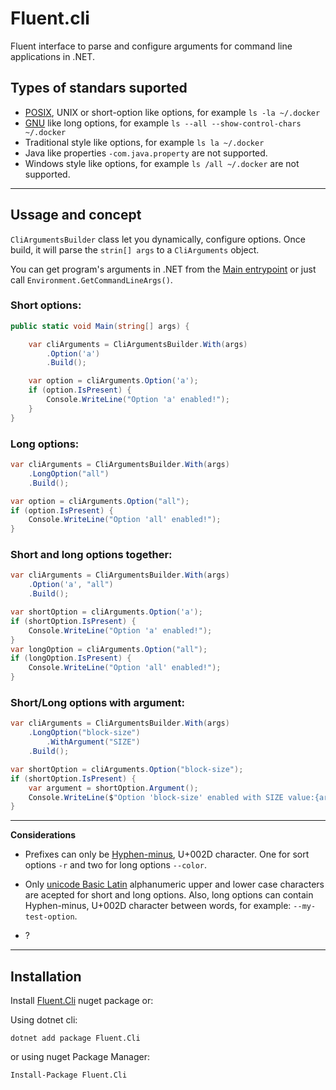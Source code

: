 # Fluent.cli

Fluent interface to parse and configure arguments for command line applications in .NET.

## Types of standars suported

* [POSIX](https://pubs.opengroup.org/onlinepubs/9699919799/basedefs/V1_chap12.html), UNIX  or  short-option like options, for example `ls -la ~/.docker` 
* [GNU](https://www.gnu.org/software/libc/manual/html_node/Argument-Syntax.html) like long options, for example `ls --all --show-control-chars ~/.docker` 
* Traditional style like options, for example `ls la ~/.docker`
* Java like properties `-com.java.property` are not supported.
* Windows style like options, for example `ls /all ~/.docker` are not supported.

---

## Ussage and concept
`CliArgumentsBuilder` class let you dynamically, configure options. Once build, it will parse the `strin[] args` to a `CliArguments` object.

You can get program's arguments in .NET from the [Main entrypoint](https://docs.microsoft.com/en-us/dotnet/csharp/fundamentals/program-structure/main-command-line#:~:text=The%20Main%20method%20is%20the,point%20in%20a%20C%23%20program.) or just call `Environment.GetCommandLineArgs()`.

### Short options:
```c#
public static void Main(string[] args) {

    var cliArguments = CliArgumentsBuilder.With(args)
        .Option('a')
        .Build();

    var option = cliArguments.Option('a');
    if (option.IsPresent) {
        Console.WriteLine("Option 'a' enabled!");
    }
}
```
### Long options:
```c#
var cliArguments = CliArgumentsBuilder.With(args)
    .LongOption("all")
    .Build();

var option = cliArguments.Option("all");
if (option.IsPresent) {
    Console.WriteLine("Option 'all' enabled!");
}
```
### Short and long options together:
```c#
var cliArguments = CliArgumentsBuilder.With(args)
    .Option('a', "all")
    .Build();

var shortOption = cliArguments.Option('a');
if (shortOption.IsPresent) {
    Console.WriteLine("Option 'a' enabled!");
}
var longOption = cliArguments.Option("all");
if (longOption.IsPresent) {
    Console.WriteLine("Option 'all' enabled!");
}
```
### Short/Long options with argument:
```c#
var cliArguments = CliArgumentsBuilder.With(args)
    .LongOption("block-size")
        .WithArgument("SIZE")
    .Build();

var shortOption = cliArguments.Option("block-size");
if (shortOption.IsPresent) {
    var argument = shortOption.Argument();
    Console.WriteLine($"Option 'block-size' enabled with SIZE value:{argument.Value}");
}
```

---

**Considerations**

* Prefixes can only be [Hyphen-minus](https://en.wikipedia.org/wiki/Hyphen-minus), U+002D character. One for sort options `-r` and two for long options `--color`.

* Only [unicode Basic Latin](https://en.wikipedia.org/wiki/Basic_Latin_(Unicode_block)) alphanumeric upper and lower case characters are acepted for short and long options. Also, long options can contain Hyphen-minus, U+002D character between words, for example: `--my-test-option`.

* ?

---

## Installation

Install [Fluent.Cli](https://www.nuget.org/packages/Fluent.Cli/) nuget package or:

Using dotnet cli:

```
dotnet add package Fluent.Cli
```

or using nuget Package Manager:

```
Install-Package Fluent.Cli
```